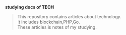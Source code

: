 **studying docs of TECH**     
> This repository contains articles about technology.    
> It includes blockchain,PHP,Go.    
> These articles is notes of my studying.    
